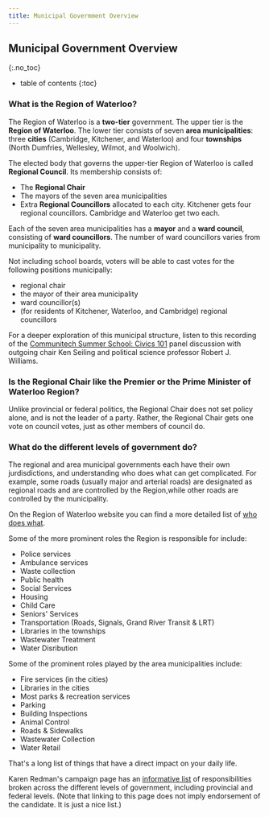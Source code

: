 ```yaml
---
title: Municipal Govermment Overview 
---
```


Municipal Government Overview
----------------------
{:.no_toc}

* table of contents
{:toc}

### What is the Region of Waterloo? 

The Region of Waterloo is a **two-tier** government. The upper tier is
the **Region of Waterloo**. The lower tier consists of seven
**area municipalities**: three **cities** (Cambridge, Kitchener, and Waterloo)
and four **townships** (North Dumfries, Wellesley, Wilmot, and
Woolwich). 

The elected body that governs the upper-tier Region of Waterloo is
called **Regional Council**. Its membership consists of: 

- The **Regional Chair**
- The mayors of the seven area municipalities
- Extra **Regional Councillors** allocated to each city. Kitchener
  gets four regional councillors. Cambridge and Waterloo get two each. 


Each of the seven area municipalities has a **mayor** and a **ward
council**, consisting of **ward councillors**. The number of ward
councillors varies from municipality to municipality. 

Not including school boards, voters will be able to cast votes for the
following positions municipally: 

- regional chair
- the mayor of their area municipality
- ward councillor(s)
- (for residents of Kitchener, Waterloo, and Cambridge) regional
  councillors 

For a deeper exploration of this municipal structure, listen to this
recording of the 
[Communitech Summer School: Civics
101](https://soundcloud.com/user-216833142/communitech-summer-school-civics-101)
panel discussion with outgoing chair Ken Seiling and political science
professor Robert J. Williams. 

### Is the Regional Chair like the Premier or the Prime Minister of Waterloo Region?

Unlike provincial or federal politics, the Regional Chair does not set
policy alone, and is not the leader of a party. Rather, the Regional Chair gets one vote on council
votes, just as other members of council do. 


### What do the different levels of government do?

The regional and area municipal governments each have their own
jurdisdictions, and understanding who does what can get complicated.
For example, some roads (usually major and arterial roads) are
designated as regional roads and are controlled by the Region,while
other roads are controlled by the municipality. 

On the Region of Waterloo website you can find a more detailed list of
[who does
what](https://www.regionofwaterloo.ca/en/regional-government/regional-responsibilities---who-does-what-in-government.aspx).

Some of the more prominent roles the Region is responsible for
include: 

- Police services
- Ambulance services
- Waste collection
- Public health
- Social Services
- Housing
- Child Care
- Seniors' Services
- Transportation (Roads, Signals, Grand River Transit & LRT)
- Libraries in the townships
- Wastewater Treatment
- Water Disribution

Some of the prominent roles played by the area municipalities include: 

- Fire services (in the cities)
- Libraries in the cities
- Most parks & recreation services
- Parking
- Building Inspections
- Animal Control
- Roads & Sidewalks
- Wastewater Collection
- Water Retail

That's a long list of things that have a direct impact on your daily life.

Karen Redman's campaign page has an [informative
list](https://karen-redman.com/your-government) of
responsibilities broken across the different levels of
government, including provincial and federal levels. 
(Note that linking to this page does not imply endorsement
of the candidate. It is just a nice list.) 


